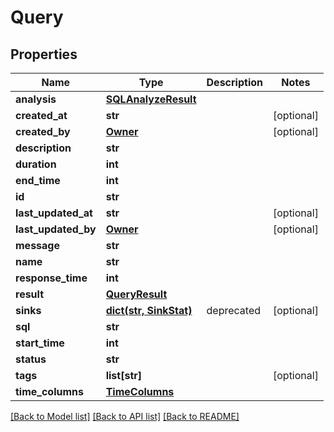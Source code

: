 # Query

## Properties
Name | Type | Description | Notes
------------ | ------------- | ------------- | -------------
**analysis** | [**SQLAnalyzeResult**](SQLAnalyzeResult.md) |  | 
**created_at** | **str** |  | [optional] 
**created_by** | [**Owner**](Owner.md) |  | [optional] 
**description** | **str** |  | 
**duration** | **int** |  | 
**end_time** | **int** |  | 
**id** | **str** |  | 
**last_updated_at** | **str** |  | [optional] 
**last_updated_by** | [**Owner**](Owner.md) |  | [optional] 
**message** | **str** |  | 
**name** | **str** |  | 
**response_time** | **int** |  | 
**result** | [**QueryResult**](QueryResult.md) |  | 
**sinks** | [**dict(str, SinkStat)**](SinkStat.md) | deprecated | [optional] 
**sql** | **str** |  | 
**start_time** | **int** |  | 
**status** | **str** |  | 
**tags** | **list[str]** |  | [optional] 
**time_columns** | [**TimeColumns**](TimeColumns.md) |  | 

[[Back to Model list]](../README.md#documentation-for-models) [[Back to API list]](../README.md#documentation-for-api-endpoints) [[Back to README]](../README.md)

